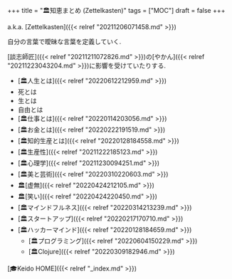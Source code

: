 +++
title = "🏛知恵まとめ (Zettelkasten)"
tags = ["MOC"]
draft = false
+++

a.k.a. [Zettelkasten]({{< relref "20211206071458.md" >}})

自分の言葉で曖昧な言葉を定義していく.

[談志師匠]({{< relref "20211211072826.md" >}})の[やかん]({{< relref "20211223043204.md" >}})に影響を受けていたりする.

-   [🏛人生とは]({{< relref "20220612212959.md" >}})
-   死とは
-   生とは
-   自由とは
-   [🏛仕事とは]({{< relref "20220114203056.md" >}})
-   [🏛お金とは]({{< relref "20220222191519.md" >}})
-   [🏛知的生産とは]({{< relref "20220128184558.md" >}})
-   [🏛生産性]({{< relref "20211222185123.md" >}})
-   [🏛心理学]({{< relref "20211230094251.md" >}})
-   [🏛美と芸術]({{< relref "20220310220603.md" >}})
-   🏛[虚無]({{< relref "20220424212105.md" >}})
-   🏛[笑い]({{< relref "20220424220450.md" >}})
-   [🏛マインドフルネス]({{< relref "20220314213239.md" >}})
-   [🏛スタートアップ]({{< relref "20220217170710.md" >}})
-   [🏛ハッカーマインド]({{< relref "20220128184659.md" >}})
    -   [🏛プログラミング]({{< relref "20220604150229.md" >}})
    -   [🏛Clojure]({{< relref "20220309182946.md" >}})

[🎓Keido HOME]({{< relref "_index.md" >}})
